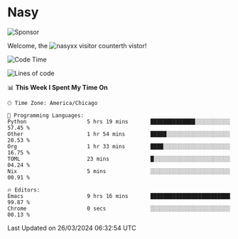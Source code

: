 # Nasy

<!--
<p align="center">
<img height="200" src="https://github-readme-stats.vercel.app/api?username=nasyxx&count_private=true&show_icons=true&theme=dracula&include_all_commits=true"/>
<img height="200" src="https://github-readme-stats.vercel.app/api/top-langs/?username=nasyxx&theme=dracula&hide=html,jupyter+notebook&count_private=true&show_icons=true"/>
</p>

  
----------------
-->

![Sponsor](https://img.shields.io/static/v1.svg?label=Sponsor&message=%E2%9D%A4&logo=GitHub&style=flat&color=pink)
 
Welcome, the ![nasyxx visitor counter](https://count.getloli.com/get/@nasyxx?theme=rule34)th vistor!
 
<!--START_SECTION:waka-->
![Code Time](http://img.shields.io/badge/Code%20Time-4%2C363%20hrs%2039%20mins-blue)

![Lines of code](https://img.shields.io/badge/From%20Hello%20World%20I%27ve%20Written-6.3%20million%20lines%20of%20code-blue)

📊 **This Week I Spent My Time On** 

```text
🕑︎ Time Zone: America/Chicago

💬 Programming Languages: 
Python                   5 hrs 19 mins       ██████████████░░░░░░░░░░░   57.45 % 
Other                    1 hr 54 mins        █████░░░░░░░░░░░░░░░░░░░░   20.53 % 
Org                      1 hr 33 mins        ████░░░░░░░░░░░░░░░░░░░░░   16.75 % 
TOML                     23 mins             █░░░░░░░░░░░░░░░░░░░░░░░░   04.24 % 
Nix                      5 mins              ░░░░░░░░░░░░░░░░░░░░░░░░░   00.91 % 

🔥 Editors: 
Emacs                    9 hrs 16 mins       █████████████████████████   99.87 % 
Chrome                   0 secs              ░░░░░░░░░░░░░░░░░░░░░░░░░   00.13 % 
```


 Last Updated on 26/03/2024 06:32:54 UTC
<!--END_SECTION:waka-->

<!-- ![visitors](https://visitor-badge.laobi.icu/badge?page_id=nasyxx.nasyxx) -->
